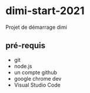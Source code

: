 # dimi-start-2021
Projet de démarrage dimi

## pré-requis
- git
- node.js
- un compte github
- google chrome dev
- Visual Studio Code
